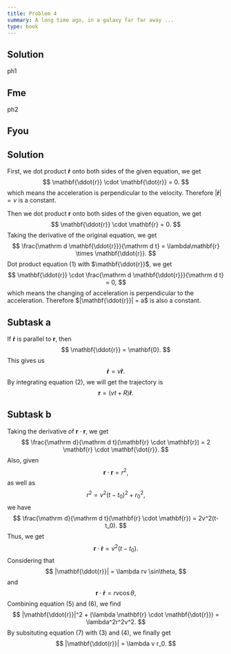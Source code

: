 ```yaml
---
title: Problem 4
summary: A long time ago, in a galaxy far far away ...
type: book
---
```


## Solution

ph1

## Fme

ph2

## Fyou

## Solution
First, we dot product $\mathbf{\dot{r}}$ onto both sides of the given equation, we get 
$$
\mathbf{\ddot{r}} \cdot \mathbf{\dot{r}} = 0.
$$
which means the acceleration is perpendicular to the velocity. Therefore $|\mathbf{\dot{r}}| = v$ is a constant.

Then we dot product $\mathbf{r}$ onto both sides of the given equation, we get
$$
\mathbf{\ddot{r}} \cdot \mathbf{r} = 0.
$$
Taking the derivative of the original equation, we get
$$
\frac{\mathrm d \mathbf{\ddot{r}}}{\mathrm d t} =  \lambda\mathbf{r} \times \mathbf{\ddot{r}}.
$$
Dot product equation (1) with $\mathbf{\ddot{r}}$, we get
$$
\mathbf{\ddot{r}} \cdot \frac{\mathrm d \mathbf{\ddot{r}}}{\mathrm d t} = 0,
$$
which means the changing of acceleration is perpendicular to the acceleration. Therefore $|\mathbf{\ddot{r}}| = a$ is also a constant.

## Subtask a

If $\mathbf{\dot{r}}$ is parallel to $\mathbf{r}$, then
$$
\mathbf{\ddot{r}} = \mathbf{0}.
$$
This gives us 
$$
\mathbf{\dot{r}} = v\mathbf{\hat{r}}.
$$
By integrating equation (2), we will get the trajectory is 
$$
\mathbf{r} = (vt+R)\mathbf{\hat{r}}.
$$

## Subtask b

Taking the derivative of $\mathbf{r} \cdot \mathbf{r}$, we get
$$
\frac{\mathrm d}{\mathrm d t}(\mathbf{r} \cdot \mathbf{r}) = 2 \mathbf{r} \cdot \mathbf{\dot{r}}.
$$
Also, given 
$$
\mathbf{r} \cdot \mathbf{r} = r^2,
$$
as well as 
$$
r^2 = v^2(t-t_0)^2 + r_0^2,
$$
we have
$$
\frac{\mathrm d}{\mathrm d t}(\mathbf{r} \cdot \mathbf{r}) = 2v^2(t-t_0).
$$
Thus, we get 
$$
\mathbf{r} \cdot \mathbf{\dot{r}} = v^2(t-t_0).
$$
Considering that
$$
|\mathbf{\ddot{r}}| = \lambda rv \sin\theta,
$$
and 
$$
\mathbf{r} \cdot \mathbf{\dot{r}} = rv \cos\theta,
$$
Combining equation (5) and (6), we find 
$$
|\mathbf{\ddot{r}}|^2 + (\lambda \mathbf{r} \cdot \mathbf{\dot{r}}) = \lambda^2r^2v^2.
$$
By subsituting equation (7) with (3) and (4), we finally get
$$
|\mathbf{\ddot{r}}| = \lambda v r_0.
$$
